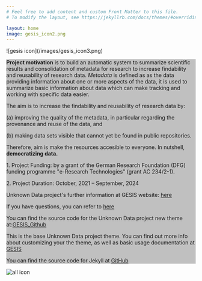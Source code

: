 ```yaml
---
# Feel free to add content and custom Front Matter to this file.
# To modify the layout, see https://jekyllrb.com/docs/themes/#overriding-theme-defaults

layout: home
image: gesis_icon2.png
---
```

<link rel="menu-icon" type="/images/gesis_icon4.png" alt="">
![gesis icon](/images/gesis_icon3.png)
<div style="background-color: silver;">
<p><strong>Project motivation</strong> is to build an automatic system to summarize scientific results and consolidation of metadata for research to increase findability and reusability of research data. <i>Metadata</i> is defined as as the data providing information about one or more aspects of the data, it is used to summarize basic information about data which can make tracking and working with specific data easier.</p>

<p>The aim is to increase the findability and reusability of research data by:</p>
<p> (a) improving the quality of the metadata, in particular regarding the provenance and reuse of the data, and</p>
<p>(b) making data sets visible that cannot yet be found in public repositories.</p>
<p> Therefore, aim is make the resources accesible to everyone. In nutshell, <strong>democratizing data.</strong></p>

<p>1. Project Funding: by a grant of the German Research Foundation (DFG) funding programme "e-Research Technologies" (grant AC 234/2-1). </p>

<p>2. Project Duration: October, 2021 – September, 2024</p>

<p class="trigger">Unknown Data project's further information at GESIS website: <a href="https://www.gesis.org/forschung/drittmittelprojekte/projektuebersicht-drittmittel/avh-potenzial-1">here</a></p>

<p class="trigger">If you have questions, you can refer to <a href="https://github.com/allenai/SciREX"> here</a></p>

<p class="trigger">You can find the source code for the Unknown Data project new theme at:<a href="https://github.com/jekyll/jekyll">GESIS_Github</a></p>

<p class="trigger">This is the base Unknown Data project theme. You can find out more info about customizing your the theme, as well as basic usage documentation at <a href="https://www.dagstuhl.de/ueber-dagstuhl/projekte/unknown-data/">GESIS</a></p>


<p class="trigger">You can find the source code for Jekyll at <a href="https://github.com/allenai/SciREX">GitHub</a></p>
</div>



![all icon](/images/all_pic.png)
